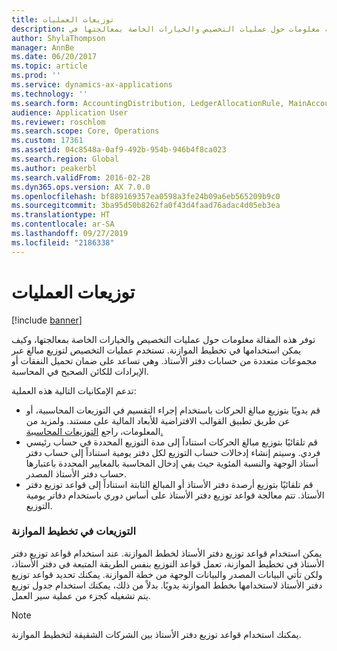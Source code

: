 ```yaml
---
title: توزيعات العمليات
description: توفر هذه المقالة معلومات حول عمليات التخصيص والخيارات الخاصة بمعالجتها في Dynamics 365 FinanceMicrosoft، وكيف يمكن استخدامها في تخطيط الموازنة. تستخدم عمليات التخصيص لتوزيع مبالغ عبر مجموعات متعددة من حسابات دفتر الأستاذ. وهي تساعد على ضمان تحميل النفقات أو الإيرادات للكائن الصحيح في المحاسبة.
author: ShylaThompson
manager: AnnBe
ms.date: 06/20/2017
ms.topic: article
ms.prod: ''
ms.service: dynamics-ax-applications
ms.technology: ''
ms.search.form: AccountingDistribution, LedgerAllocationRule, MainAccount
audience: Application User
ms.reviewer: roschlom
ms.search.scope: Core, Operations
ms.custom: 17361
ms.assetid: 04c8548a-0af9-492b-954b-946b4f8ca023
ms.search.region: Global
ms.author: peakerbl
ms.search.validFrom: 2016-02-28
ms.dyn365.ops.version: AX 7.0.0
ms.openlocfilehash: bf889169357ea0598a3fe24b09a6eb565209b9c0
ms.sourcegitcommit: 3ba95d50b8262fa0f43d4faad76adac4d05eb3ea
ms.translationtype: HT
ms.contentlocale: ar-SA
ms.lasthandoff: 09/27/2019
ms.locfileid: "2186338"
---
```

# <a name="process-allocations"></a>توزيعات العمليات

[!include [banner](../includes/banner.md)]

توفر هذه المقالة معلومات حول عمليات التخصيص والخيارات الخاصة بمعالجتها، وكيف يمكن استخدامها في تخطيط الموازنة. تستخدم عمليات التخصيص لتوزيع مبالغ عبر مجموعات متعددة من حسابات دفتر الأستاذ. وهي تساعد على ضمان تحميل النفقات أو الإيرادات للكائن الصحيح في المحاسبة.

تدعم الإمكانيات التالية هذه العملية:

-   قم يدويًا بتوزيع مبالغ الحركات باستخدام إجراء التقسيم في التوزيعات المحاسبية، أو عن طريق تطبيق القوالب الافتراضية للأبعاد المالية على مستند. ولمزيد من المعلومات، راجع [التوزيعات المحاسبية.](../accounts-payable/accounting-distributions.md)
-   قم تلقائيًا بتوزيع مبالغ الحركات استناداً إلى مدة التوزيع المحددة في حساب رئيسي فردي. وسيتم إنشاء إدخالات حساب التوزيع لكل دفتر يومية استناداً إلى حساب دفتر أستاذ الوجهة والنسبة المئوية حيث يفي إدخال المحاسبة بالمعايير المحددة باعتبارها حساب دفتر الأستاذ المصدر.
-   قم تلقائيًا بتوزيع أرصدة دفتر الأستاذ أو المبالغ الثابتة استناداً إلى قواعد توزيع دفتر الأستاذ. تتم معالجة قواعد توزيع دفتر الأستاذ على أساس دوري باستخدام دفاتر يومية التوزيع. 

###  <a name="allocations-in-budget-planning"></a>التوزيعات في تخطيط الموازنة

يمكن استخدام قواعد توزيع دفتر الأستاذ لخطط الموازنة. عند استخدام قواعد توزيع دفتر الأستاذ في تخطيط الموازنة، تعمل قواعد التوزيع بنفس الطريقة المتبعة في دفتر الأستاذ، ولكن تأتي البيانات المصدر والبيانات الوجهة من خطة الموازنة. يمكنك تحديد قواعد توزيع دفتر الأستاذ لاستخدامها بخطط الموازنة يدويًا. بدلاً من ذلك، يمكنك استخدام جدول توزيع يتم تشغيله كجزء من عملية سير العمل.

> [!NOTE]
> يمكنك استخدام قواعد توزيع دفتر الأستاذ بين الشركات الشقيقة لتخطيط الموازنة.





